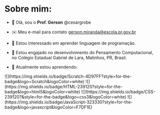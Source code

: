 # Sobre mim:

- 👋 Olá, sou o **Prof. Gerson** @cesargrobe
- ✉️ Meu e-mail para contato gerson.miranda@escola.pr.gov.br

- 👀 Estou interessado em aprender linguagem de programação.
- 💞️ Estou engajado no desenvolvimento do Pensamento Computacional, no Colégio Estadual Gabriel de Lara, Matinhos, PR, Brasil.
- 🌱 Atualmente estou aprendendo:


<div>
  ![](https://img.shields.io/badge/Scratch-4D97FF?style=for-the-badge&logo=Scratch&logoColor=white)
  ![](https://img.shields.io/badge/HTML-239120?style=for-the-badge&logo=html5&logoColor=white)
  ![](https://img.shields.io/badge/CSS-239120?&style=for-the-badge&logo=css3&logoColor=white)
  ![](https://img.shields.io/badge/JavaScript-323330?style=for-the-badge&logo=javascript&logoColor=F7DF1E)
</div>
